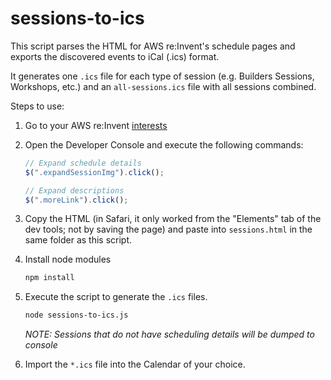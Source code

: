 # sessions-to-ics

This script parses the HTML for AWS re:Invent's schedule pages and exports the discovered
events to iCal (.ics) format.

It generates one `.ics` file for each type of session (e.g. Builders Sessions, Workshops, etc.) and an
`all-sessions.ics` file with all sessions combined.

Steps to use:

1.  Go to your AWS re:Invent [interests](https://www.portal.reinvent.awsevents.com/connect/interests.ww)

1.  Open the Developer Console and execute the following commands:

    ```javascript
    // Expand schedule details
    $(".expandSessionImg").click();

    // Expand descriptions
    $(".moreLink").click();
    ```

1.  Copy the HTML (in Safari, it only worked from the "Elements" tab of the dev tools; not by saving the page)
    and paste into `sessions.html` in the same folder as this script.

1.  Install node modules

    ```bash
    npm install
    ```
    
1.  Execute the script to generate the `.ics` files.

    ```bash
    node sessions-to-ics.js
    ```
    
    *NOTE: Sessions that do not have scheduling details will be dumped to console*
    
1.  Import the `*.ics` file into the Calendar of your choice.
